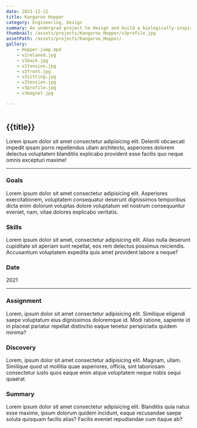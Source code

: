 ```yaml
---
date: 2021-12-12
title: Kangaroo Hopper
category: Engineering, Design
summary: An undergrad project to design and build a biologically-inspired mechanical hopper.
thumbnail: /assets/projects/Kangaroo_Hopper/v3profile.jpg
assetPath: /assets/projects/Kangaroo_Hopper/
gallery:
    - Hopper-jump.mp4
    - v1relaxed.jpg
    - v1back.jpg
    - v1tension.jpg
    - v2front.jpg
    - v2sitting.jpg
    - v2tension.jpg
    - v3profile.jpg
    - v3magnet.jpg

---
```

<article class="article_container flow">
    <div class="hero">
        <div class="hero_image">
            <img src="{{thumbnail}}" alt="">
        </div>
        <div class="hero_intro flow">
            <h2 class="hero_heading">{{title}}</h2>
            <p class="hero_preview">Lorem ipsum dolor sit amet consectetur adipisicing elit. Deleniti obcaecati impedit ipsam porro repellendus ullam architecto, asperiores dolorem delectus voluptatem blanditiis explicabo provident esse facilis quo neque omnis excepturi maxime!</p>
        </div>
    </div>
    <hr>
    <div class="article_content flow">
        <div class="primary_content">
            <h3>Goals</h3>
            <p>Lorem ipsum dolor sit amet consectetur adipisicing elit. Asperiores exercitationem, voluptatem consequatur deserunt dignissimos temporibus dicta enim dolorum voluptas dolore voluptatum vel nostrum consequuntur eveniet, nam, vitae dolores explicabo veritatis.</p>
        </div>
        <div class="secondary_content">
            <h3>Skills</h3>
            <p>Lorem ipsum dolor sit amet, consectetur adipisicing elit. Alias nulla deserunt cupiditate sit aperiam sunt repellat, eos rem delectus possimus reiciendis. Accusantium voluptatem expedita quis amet provident labore a neque?</p>
        </div>
        <div class="secondary_content">
            <h3>Date</h3>
            <p>2021</p>
        </div>
    </div>
    <hr>
    <div class="article_content flow">
        <div class="gallery">
            <!-- fill with images in grid/ or make gallery if you can -->
        </div>
        <div>
            <h3>Assignment</h3>
            <p>Lorem, ipsum dolor sit amet consectetur adipisicing elit. Similique eligendi saepe voluptatum eius dignissimos doloremque id. Modi ratione, sapiente id in placeat pariatur repellat distinctio eaque tenetur perspiciatis quidem minima?</p>
        </div>
        <div>
            <h3>Discovery</h3>
            <p>Lorem, ipsum dolor sit amet consectetur adipisicing elit. Magnam, ullam. Similique quod ut mollitia quae asperiores, officia, sint laboriosam consectetur iusto quos eaque enim atque voluptatem neque nobis sequi quaerat.</p>
        </div>
        <div>
            <h3>Summary</h3>
            <p>Lorem ipsum dolor sit amet consectetur adipisicing elit. Blanditiis quia natus esse maxime, ipsum dolorum quidem incidunt, eaque recusandae saepe soluta quisquam facilis alias? Facilis eveniet repudiandae cum itaque ab?</p>
        </div>
    </div>
    <!-- related projects done in .njk -->
</article>





<!-- 
<div class="article__section">
    <div class="section-image">
        <img src="{{image}}"/>
    </div> 
    <div class="section-text">
        <h3>Assignment</h3>
        <p>In my 'Introduction to Mechanical Engineering' class freshman year, I was tasked with designing a biologically-inspired hopper. The goal of this project was to analyze and implement a means to store potential energy and release it making the hopper jump.</p>
        <p>Project guidelines were:</p>
        <ul>
            <li>Designing a trigger and/or timer following an 8 second or more delay.</li>
            <li>Having the entirety of our design hop.</li>
            <li>Define a personal design goal to incorporate.</li>
        </ul>
        <p>Materials for the project were limited to a kit provided to us.</p>
        <a href="" target="_blank">Click here for extensive list</a>
    </div>     
</div>
<div>
    <h3>Final Design</h3>
    <p>The completed design took inspiration from two animals: locusts, for their complex energy storage and release mechanism in their legs; and kangaroos, which influenced the aesthetic design of my hopper.</p>
</div>
<hr/>
<div class="article__section">
    <div class="section-text">
        <h3>Data</h3>
        <p>I measured this hopper as a rotational hopper. Due to a dowel I added to have the rubber band pull in a certain direction this isn’t an exact measurement. The total mass of my hopper ended up being .048kg (48g). Assuming that U=.229 is accurate. My hopper would have an estimated peak height of .48 meters the actual height of the jump was .1 meters giving my hopper an efficiency of ~20%</p>
    </div>
    <div class="section-img">
        <img src="{{assetPath}}hopper_data.png"/>
    </div>
</div>
<h2>Design Process</h2>
<p>All iterations were designed in SOLIDWORKS2021 before being lasercut on an Epilog Machine</p>
<div class="article__section">
    <div class="section-text">
        <h3>Construction of Prototype 1</h3>
        
        <p>Originally, I chose a deer as the design inspiration, thought my sketches quickly highlighted the complications of an effecient jumping quadruped. Rather than getting four legs to jump, I opted for a bipedal animal. Hence, the appearance of my hopper takes after the kangaroo, emphasizing its distinctive hind-leg-driven movement and balanced stance.</p>
        
        <p>With regards to the mechanics of my hopper, I wanted to incorperate the latch-and-snap mechanism found in various jumping insects. For example, locusts can leap several times their body length by spring-loading their hind legs, bending the joints backward, locking them in place with a specialized mechanism. When released, the legs snap downward, propelling the insect forward like a biological catapult.</p>
        <img src="{{assetPath}}v1sketch.jpg"/>
        <p>My initial prototype explored the mechanical aspects of the hopper, more specifically, it was a proof-of-concept for the latch-and-snap design sketched and its application on a double hinged leg.</p>
        <br>
        
        <p>Additionally, I brainstormed ideas for a timer which included...</p>
        <br>
        <img src="{{assetPath}}v1tension.jpg"/>
        <img src="{{assetPath}}v1relaxed.jpg"/>
        <img src="{{assetPath}}v1back.jpg"/>
        <p> A short dowel connects the body to the thighs by swivel joints. A second, longer dowel runs through the knee joints of the left and right legs. A rubberband is run from one knee dowel, then under its hip, wrap over the notch on the back and under the other sides hip, and finaly hooked on the other knee giving elasticity to the legs when when compressed. Two levers on either side of the body act as triggers, hooking the shins in place.</p>
        <div>
            <h4>Prototype Challenges</h4>
            <p>This prototype focused primarily on the function of the legs and trigger. While it successfully demonstrated hopping, it presented several challenges:</p>
            <ul>
                <li>Scale was too small to integrate additional components, like timer.</li>
                <li>Inconsistent trigger mechanism due to friction on lever hinge and between lever hooks and shins.</li>
                <li>Difficulty balancing model on legs due to lack of feet and freely rotating knees.</li>
                <li>Inconvenient design for resetting legs.</li>
            </ul>
        </div>
    </div>
    <div>
        <h3>Construction of Prototype 2</h3>
        <p>The next iteration addressed these limitations, improving both function and form.</p>
        <img src="{{assetPath}}v2sketch.jpg"/>
        <p>This is what I improved on</p>
        <ul>
            <li>Increased the scructure adding two kangaroo silluhettes </li>
            <li>Leg Mechanics & Stability– The dowel connecting the knees now runs along a track to prevent hyperextension.</li>
            <li>Internal Rubber Band System– Moved from external placement to inside the structure, optimizing efficiency.</li>
            <li>Reliable Locking Mechanism– Additional space allowed for a more effective locking system, preventing unintended movement.</li>
        </ul>
        <img src="{{assetPath}}v2tension.jpg"/>
        <img src="{{assetPath}}v2front.jpg"/>
        <img src="{{assetPath}}v2sitting.jpg"/>
        <div>
            <h4>Prototype Challenges</h4>
            <p>what went wrong with prototype 2</p>
            <ul>
                <li>thing 1</li>
                <li>thing 2</li>
                <li>thing 3</li>
            </ul>
        </div>
    </div>
    <div>
        <h3>Fine-tuning to achieve the final version</h3>
        
        <p>My 3rd model eventually became my last. I added a tail piece that would act as extra stability, and I turned the legs into one piece. The dowel at the knee remained and I also added a track for the 3/8 ball to roll down onto the see saw. With some minor tweaks to the overall shape the ball was able to consistently trigger. Furthermore, I had issues with...</p>
        <img src="{{assetPath}}v3profile.jpg"/>
        <img src="{{assetPath}}v3magnet.jpg"/>
        <div>
            <h4>Timer</h4>
            <p>All that remained was a timer. The track that I had initially wanted to do did not provide enough delay, so I added arms that, unless all the way down prevented the ball from rolling. In order to delay the arms I had the arms hold one magnet and placed a magnet up by the mouth. In between the two magnets I stuck an earplug that would slowly separate the arms to where the magnets could not hold on anymore.</p>
        </div>
    </div>
</div>
<h3>Current Challenge & Possible Next Steps</h3>
<div class>
    <p>While the updated model improves mechanical function, it is too front-heavy, affecting stability. The next step is to add a tail as a counterweight, enhancing balance and ensuring consistent, controlled hopping.</p>
</div> 
-->